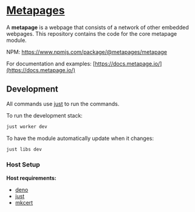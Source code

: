 # [Metapages](https://metapage.io/)

A **metapage** is a webpage that consists of a network of other embedded webpages. This repository contains the code for the core metapage module.

NPM: https://www.npmjs.com/package/@metapages/metapage

For documentation and examples: [https://docs.metapage.io/](https://docs.metapage.io/)

## Development

All commands use [just](https://github.com/casey/just) to run the commands.

To run the development stack:

```bash
just worker dev
```

To have the module automatically update when it changes:

```bash
just libs dev
```

### Host Setup

**Host requirements:**

- [deno](https://docs.deno.com/runtime/getting_started/installation/)
- [just](https://github.com/casey/just)
- [mkcert](https://github.com/FiloSottile/mkcert)
